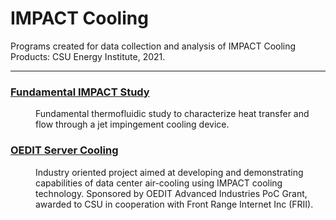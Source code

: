 # IMPACT Cooling
Programs created for data collection and analysis of IMPACT Cooling Products: CSU Energy Institute, 2021.

***

### [Fundamental IMPACT Study](https://github.com/katie-plese)
<dl>
<dd>Fundamental thermofluidic study to characterize heat transfer and flow through a jet impingement cooling device.</dd>
</dl>

### [OEDIT Server Cooling](https://github.com/katie-plese)
<dl>
<dd>Industry oriented project aimed at developing and demonstrating capabilities of data center air-cooling using IMPACT cooling technology. Sponsored by OEDIT Advanced Industries PoC Grant, awarded to CSU in cooperation with Front Range Internet Inc (FRII).</dd>
</dl>
